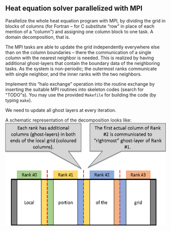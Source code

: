 ## Heat equation solver parallelized with MPI

Parallelize the whole heat equation program with MPI, by dividing the grid in
blocks of columns (for Fortran – for C substitute “row” in place of
each mention of a “column”) and assigning one column block to one
task. A domain decomposition, that is.  

The MPI tasks are able to update the grid independently everywhere else than
on the column boundaries – there the communication of a single column with the
nearest neighbor is needed. This is realized by having additional
ghost-layers that contain the boundary data of the neighboring
tasks. As the system is non-periodic; the outermost ranks communicate
with single neighbor, and the inner ranks with the two neighbors.

Implement this “halo exchange” operation into the routine exchange by
inserting the suitable MPI routines into skeleton codes (search for
"TODO"s). You may use the provided ```Makefile``` for building the code (by
typing ```make```). 

We need to update all ghost layers at every iteration.

A schematic representation of the decomposition looks like:
![img](domain_decomposition.png)

